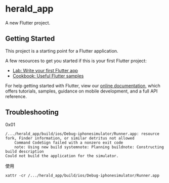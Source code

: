 # herald_app

A new Flutter project.

## Getting Started

This project is a starting point for a Flutter application.

A few resources to get you started if this is your first Flutter project:

- [Lab: Write your first Flutter app](https://flutter.dev/docs/get-started/codelab)
- [Cookbook: Useful Flutter samples](https://flutter.dev/docs/cookbook)

For help getting started with Flutter, view our
[online documentation](https://flutter.dev/docs), which offers tutorials,
samples, guidance on mobile development, and a full API reference.

## Troubleshooting

0x01 
```
/.../herald_app/build/ios/Debug-iphonesimulator/Runner.app: resource fork, Finder information, or similar detritus not allowed
    Command CodeSign failed with a nonzero exit code
    note: Using new build systemnote: Planning buildnote: Constructing build description
Could not build the application for the simulator.
```

使用

```
xattr -cr /.../herald_app/build/ios/Debug-iphonesimulator/Runner.app
```

